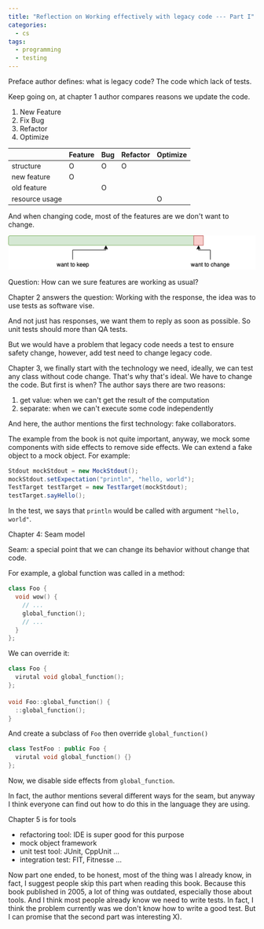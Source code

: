 ```yaml
---
title: "Reflection on Working effectively with legacy code --- Part I"
categories:
  - cs
tags:
  - programming
  - testing
---
```


Preface author defines: what is legacy code? The code which lack of tests.

Keep going on, at chapter 1 author compares reasons we update the code.

1. New Feature
2. Fix Bug
3. Refactor
4. Optimize

|                | Feature | Bug | Refactor | Optimize |
| -------------- | ------- | --- | -------- | -------- |
| structure      | O       | O   | O        |          |
| new feature    | O       |     |          |          |
| old feature    |         | O   |          |          |
| resource usage |         |     |          | O        |

And when changing code, most of the features are we don't want to change.

![](../images/working-effectively-with-legacy-code/figure1.png)

Question: How can we sure features are working as usual?

Chapter 2 answers the question: Working with the response, the idea was to use tests as software vise.

And not just has responses, we want them to reply as soon as possible. So unit tests should more than QA tests.

But we would have a problem that legacy code needs a test to ensure safety change, however, add test need to change legacy code.

Chapter 3, we finally start with the technology we need, ideally, we can test any class without code change. That's why that's ideal. We have to change the code. But first is when? The author says there are two reasons:

1. get value: when we can't get the result of the computation
2. separate: when we can't execute some code independently

And here, the author mentions the first technology: fake collaborators.

The example from the book is not quite important, anyway, we mock some components with side effects to remove side effects. We can extend a fake object to a mock object. For example:

```java
Stdout mockStdout = new MockStdout();
mockStdout.setExpectation("println", "hello, world");
TestTarget testTarget = new TestTarget(mockStdout);
testTarget.sayHello();
```

In the test, we says that `println` would be called with argument `"hello, world"`.

Chapter 4: Seam model

Seam: a special point that we can change its behavior without change that code.

For example, a global function was called in a method:

```cpp
class Foo {
  void wow() {
    // ...
    global_function();
    // ...
  }
};
```

We can override it:

```cpp
class Foo {
  virutal void global_function();
};

void Foo::global_function() {
  ::global_function();
}
```

And create a subclass of `Foo` then override `global_function()`

```cpp
class TestFoo : public Foo {
  virutal void global_function() {}
};
```

Now, we disable side effects from `global_function`.

In fact, the author mentions several different ways for the seam, but anyway I think everyone can find out how to do this in the language they are using.

Chapter 5 is for tools

- refactoring tool: IDE is super good for this purpose
- mock object framework
- unit test tool: JUnit, CppUnit ...
- integration test: FIT, Fitnesse ...

Now part one ended, to be honest, most of the thing was I already know, in fact, I suggest people skip this part when reading this book. Because this book published in 2005, a lot of thing was outdated, especially those about tools. And I think most people already know we need to write tests. In fact, I think the problem currently was we don't know how to write a good test. But I can promise that the second part was interesting X).
